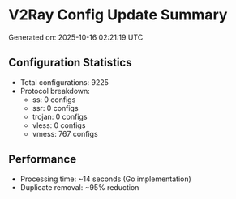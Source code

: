# V2Ray Config Update Summary
Generated on: 2025-10-16 02:21:19 UTC

## Configuration Statistics
- Total configurations: 9225
- Protocol breakdown:
  - ss: 0 configs
  - ssr: 0 configs
  - trojan: 0 configs
  - vless: 0 configs
  - vmess: 767 configs

## Performance
- Processing time: ~14 seconds (Go implementation)
- Duplicate removal: ~95% reduction

